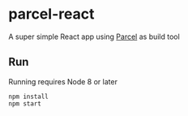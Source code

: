 # parcel-react
A super simple React app using [Parcel](https://parceljs.org/) as build tool

## Run
Running requires Node 8 or later

```
npm install
npm start
```